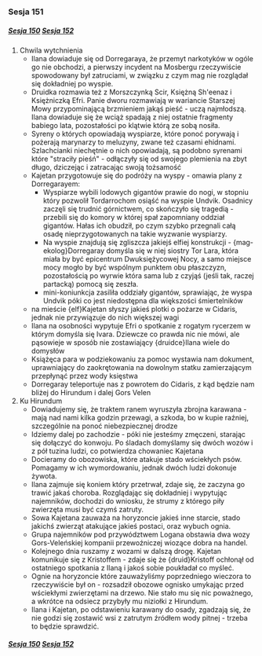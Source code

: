 ### Sesja 151

##### [Sesja 150](#sesja-150) [Sesja 152](#sesja-152)

1. Chwila wytchnienia
    - Ilana dowiaduje się od Dorregaraya, że przemyt narkotyków w ogóle go nie obchodzi, a pierwszy incydent na Mosbergu rzeczywiście spowodowany był zatruciami, w związku z czym mag nie rozglądał się dokładniej po wyspie.
    - Druidka rozmawia też z Morszczynką Scir, Księżną Sh'eenaz i Księżniczką Efri. Panie dworu rozmawiają w wariancie Starszej Mowy przypominającą brzmieniem jakąś pieść - uczą najmłodszą. Ilana dowiaduje się że wciąż spadają z niej ostatnie fragmenty babiego lata, pozostałości po klątwie którą ze sobą nosiła.
    - Syreny o których opowiadają wyspiarze, które ponoć porywają i pożerają marynarzy to meluzyny, zwane też czasami ehidnami. Szlachcianki niechętnie o nich opowiadają, są podobno syrenami które "straciły pieśń" - odłączyły się od swojego plemienia na zbyt długo, dziczejąc i zatracając swoją tożsamość
    - Kajetan przygotowuje się do podróży na wyspy - omawia plany z Dorregarayem:
        - Wyspiarze wybili lodowych gigantów prawie do nogi, w stopniu który pozwolił Tordarrochom osiąść na wyspie Undvik. Osadnicy zaczęli się trudnić górnictwem, co skończyło się tragedią - przebili się do komory w której spał zapomniany oddział gigantów. Hałas ich obudził, po czym szybko przegnali całą osadę nieprzygotowanych na takie wyzwanie wyspiarzy.
        - Na wyspie znajdują się zgliszcza jakiejś elfiej konstrukcji - {mag-ekolog}Dorregaray domyśla się w niej siostry Tor Lara, która miała by być epicentrum Dwuksiężycowej Nocy, a samo miejsce mocy mogło by być wspólnym punktem obu płaszczyzn, pozostałością po wyrwie która sama lub z czyjąś (jeśli tak, raczej partacką) pomocą się zeszła.
        - mini-koniunkcja zasiliła oddziały gigantów, sprawiając, że wyspa Undvik póki co jest niedostępna dla większości śmiertelników
    - na mieście {elf}Kajetan słyszy jakieś plotki o pożarze w Cidaris, jednak nie przywiązuje do nich większej wagi
    - Ilana na osobności wypytuje Efri o spotkanie z rogatym rycerzem w którym domyśla się Ivara. Dziewcze co prawda nic nie mówi, ale pąsowieje w sposób nie zostawiający {druidce}Ilana wiele do domysłów
    - Książęca para w podziekowaniu za pomoc wystawia nam dokument, uprawniający do zaokrętowania na dowolnym statku zamierzającym przepłynąć przez wody księstwa
    - Dorregaray teleportuje nas z powrotem do Cidaris, z kąd będzie nam bliżej do Hirundum i dalej Gors Velen
2. Ku Hirundum
    - Dowiadujemy się, że traktem ranem wyruszyła zbrojna karawana - mają nad nami kilka godzin przewagi, a szkoda, bo w kupie raźniej, szczególnie na ponoć niebezpiecznej drodze
    - Idziemy dalej po zachodzie - póki nie jesteśmy zmęczeni, starając się dołączyć do konwoju. Po śladach domyślamy się dwóch wozów i z pół tuzina ludzi, co potwierdza chowaniec Kajetana
    - Docieramy do obozowiska, które atakuje stado wściekłych psów. Pomagamy w ich wymordowaniu, jednak dwóch ludzi dokonuje żywota.
    - Ilana zajmuje się koniem który przetrwał, zdaje się, że zaczyna go trawić jakaś choroba. Rozglądając się dokładniej i wypytując najemników, dochodzi do wniosku, że strumy z którego piły zwierzęta musi być czymś zatruty.
    - Sowa Kajetana zauważa na horyzoncie jakieś inne starcie, stado jakichś zwierząt atakujące jakieś postaci, oraz wybuch ognia.
    - Grupa najemników pod przywództwem Logana obstawia dwa wozy Gors-Veleńskiej kompanii przewoźniczej wiozące dobra na handel.
    - Kolejnego dnia ruszamy z wozami w dalszą drogę. Kajetan komunikuje się z Kristoffem - zdaje się że {druid}Kristoff ochłonął od ostatniego spotkania z Ilaną i jakoś sobie poukładał co myśleć.
    - Ognie na horyzoncie które zauważyliśmy poprzedniego wieczora to rzeczywiście był on - rozsadził obozowe ognisko umykając przed wściekłymi zwierzętami na drzewo. Nie stało mu się nic poważnego, a wkrótce na odsiecz przybyły mu niziołki z Hirundum.
    - Ilana i Kajetan, po odstawieniu karawany do osady, zgadzają się, że nie godzi się zostawić wsi z zatrutym źródłem wody pitnej - trzeba to będzie sprawdzić.

##### [Sesja 150](#sesja-150) [Sesja 152](#sesja-152)
